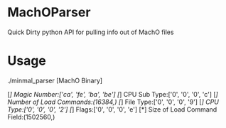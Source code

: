 # MachOParser
Quick Dirty python API for pulling info out of MachO files
# Usage
./minmal_parser [MachO Binary]

[*] Magic Number:['ca', 'fe', 'ba', 'be']
[*] CPU Sub Type:['0', '0', '0', 'c']
[*] Number of Load Commands:(16384,)
[*] File Type:['0', '0', '0', '9']
[*] CPU Type:['0', '0', '0', '2']
[*] Flags:['0', '0', '0', 'e']
[*] Size of Load Command Field:(1502560,)

